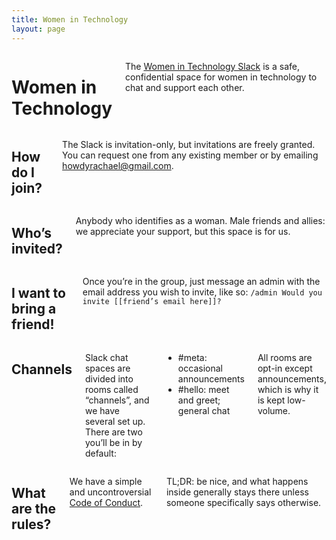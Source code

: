 ```yaml
---
title: Women in Technology
layout: page
---
```


<div class="row">
	<div class="panel callout columns">
		<h1>Women in Technology</h1>
		<p>The <a href="https://womenintech.slack.com">Women in Technology Slack</a> is a safe, confidential space for women in technology to chat and support each other.</p>
	</div>
</div>
<div class="row">
	<div class="medium-6 columns">
		<h2>How do I join?</h2>
		<p>The Slack is invitation-only, but invitations are freely granted. You can request one from any existing member or by emailing <a href="mailto:howdyrachael@gmail.com">howdyrachael@gmail.com</a>.</p>
	</div>
	<div class="medium-6 columns">
		<h2>Who&rsquo;s invited?</h2>
		<p>Anybody who identifies as a woman. Male friends and allies: we appreciate your support, but this space is for us.</p>
	</div>
</div>
<div class="row">
	<div class="columns">
		<h2>I want to bring a friend!</h2>
		<p>Once you’re in the group, just message an admin with the email address you wish to invite, like so: <code>/admin Would you invite [[friend&rsquo;s email here]]?</code></p>
	</div>
</div>
<div class="row">
	<div class="medium-6 columns">
		<h2>Channels</h2>
		<p>Slack chat spaces are divided into rooms called &ldquo;channels&rdquo;, and we have several set up. There are two you&rsquo;ll be in by default:</p>
		<ul class="no-bullets">
			<li><span class="label radius">#meta:</span> occasional announcements</li>
			<li><span class="label radius">#hello:</span> meet and greet; general chat</li>
		</ul>
		<p>All rooms are opt-in except <span class="label radius">announcements</span>, which is why it is kept low-volume.</p>
	</div>
	<div class="medium-6 columns">
		<h2>What are the rules?</h2>
		<p>We have a simple and uncontroversial <a href="/coc.html">Code of Conduct</a>.</p> <p><span class="label radius">TL;DR:</span> be nice, and what happens inside generally stays there unless someone specifically says otherwise.</p>
	</div>
</div>

